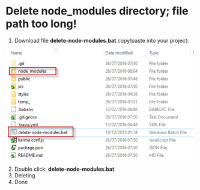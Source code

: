 Delete node_modules directory;  file path too long!
===================
1. Download file **delete-node-modules.bat** copy/paste into your project:

<img src="https://github.com/phuongwd/delete-node-modules.bat/blob/master/delete-node-modules.bat.png"/>

2. Double click: **delete-node-modules.bat**
3. Deleting 
4. Done


